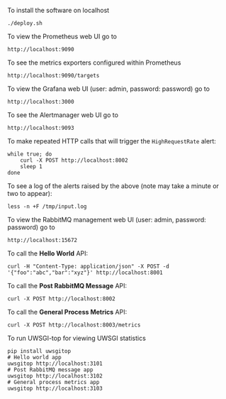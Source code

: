 To install the software on localhost

    ./deploy.sh

To view the Prometheus web UI go to

    http://localhost:9090

To see the metrics exporters configured within Prometheus

    http://localhost:9090/targets

To view the Grafana web UI (user: admin, password: password) go to

    http://localhost:3000

To see the Alertmanager web UI go to

    http://localhost:9093

To make repeated HTTP calls that will trigger the `HighRequestRate` alert:

    while true; do
        curl -X POST http://localhost:8002
        sleep 1
    done

To see a log of the alerts raised by the above (note may take a minute or two to appear):

    less -n +F /tmp/input.log

To view the RabbitMQ management web UI (user: admin, password: password) go to

    http://localhost:15672
    
To call the __Hello World__ API:

    curl -H "Content-Type: application/json" -X POST -d '{"foo":"abc","bar":"xyz"}' http://localhost:8001

To call the __Post RabbitMQ Message__ API:

    curl -X POST http://localhost:8002

To call the __General Process Metrics__ API:

    curl -X POST http://localhost:8003/metrics

To run UWSGI-top for viewing UWSGI statistics

    pip install uwsgitop
    # Hello world app
    uwsgitop http://localhost:3101
    # Post RabbitMQ message app
    uwsgitop http://localhost:3102
    # General process metrics app
    uwsgitop http://localhost:3103
